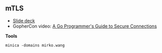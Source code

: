 ## mTLS 

* [Slide deck](https://speakerdeck.com/lizrice/a-go-programmers-guide-to-secure-connections)
* GopherCon video: [A Go Programmer's Guide to Secure Connections](https://youtu.be/kxKLYDLzuHA)

**Tools**
```
minica -domains mirko.wang 
```
